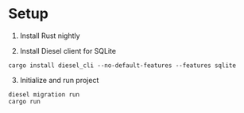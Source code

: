 # Setup

1. Install Rust nightly

2. Install Diesel client for SQLite
```
cargo install diesel_cli --no-default-features --features sqlite
```

3. Initialize and run project
```
diesel migration run
cargo run
```
